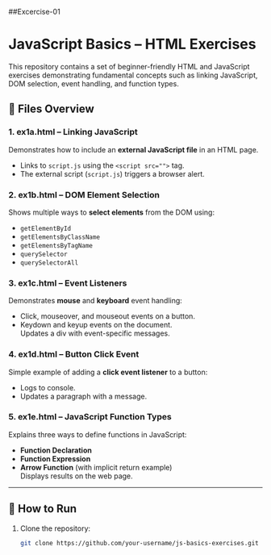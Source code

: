##Excercise-01
# JavaScript Basics – HTML Exercises

This repository contains a set of beginner-friendly HTML and JavaScript exercises demonstrating fundamental concepts such as linking JavaScript, DOM selection, event handling, and function types.

## 📂 Files Overview

### 1. **ex1a.html** – Linking JavaScript
Demonstrates how to include an **external JavaScript file** in an HTML page.  
- Links to `script.js` using the `<script src="">` tag.  
- The external script (`script.js`) triggers a browser alert.  

### 2. **ex1b.html** – DOM Element Selection
Shows multiple ways to **select elements** from the DOM using:
- `getElementById`
- `getElementsByClassName`
- `getElementsByTagName`
- `querySelector`
- `querySelectorAll`

### 3. **ex1c.html** – Event Listeners
Demonstrates **mouse** and **keyboard** event handling:
- Click, mouseover, and mouseout events on a button.
- Keydown and keyup events on the document.  
Updates a div with event-specific messages.

### 4. **ex1d.html** – Button Click Event
Simple example of adding a **click event listener** to a button:
- Logs to console.
- Updates a paragraph with a message.

### 5. **ex1e.html** – JavaScript Function Types
Explains three ways to define functions in JavaScript:
- **Function Declaration**  
- **Function Expression**  
- **Arrow Function** (with implicit return example)  
Displays results on the web page.

---

## 🚀 How to Run
1. Clone the repository:
   ```bash
   git clone https://github.com/your-username/js-basics-exercises.git
